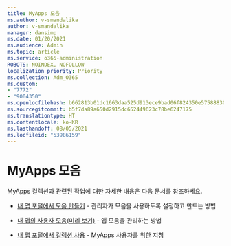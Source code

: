```yaml
---
title: MyApps 모음
ms.author: v-smandalika
author: v-smandalika
manager: dansimp
ms.date: 01/20/2021
ms.audience: Admin
ms.topic: article
ms.service: o365-administration
ROBOTS: NOINDEX, NOFOLLOW
localization_priority: Priority
ms.collection: Adm_O365
ms.custom:
- "7772"
- "9004350"
ms.openlocfilehash: b662813b01dc1663daa525d913ece9bad06f824350e575888306d2ace222d0e7
ms.sourcegitcommit: b5f7da89a650d2915dc652449623c78be6247175
ms.translationtype: HT
ms.contentlocale: ko-KR
ms.lasthandoff: 08/05/2021
ms.locfileid: "53986159"
---
```

# <a name="myapps-collections"></a>MyApps 모음

MyApps 컬렉션과 관련된 작업에 대한 자세한 내용은 다음 문서를 참조하세요.

- [내 앱 포털에서 모음 만들기](https://docs.microsoft.com/azure/active-directory/manage-apps/access-panel-collections) - 관리자가 모음을 사용하도록 설정하고 만드는 방법

- [내 앱의 사용자 모음(미리 보기)](https://docs.microsoft.com/azure/active-directory/user-help/my-apps-portal-user-collections) - 앱 모음을 관리하는 방법 

- [내 앱 포털에서 컬렉션 사용](https://docs.microsoft.com/azure/active-directory/user-help/my-applications-portal-workspaces) - MyApps 사용자를 위한 지침